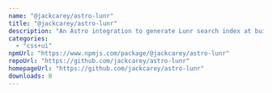 ```yaml
---
name: "@jackcarey/astro-lunr"
title: "@jackcarey/astro-lunr"
description: "An Astro integration to generate Lunr search index at build time"
categories:
  - "css+ui"
npmUrl: "https://www.npmjs.com/package/@jackcarey/astro-lunr"
repoUrl: "https://github.com/jackcarey/astro-lunr"
homepageUrl: "https://github.com/jackcarey/astro-lunr"
downloads: 8
---
```

